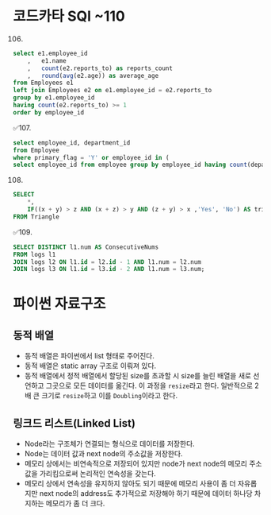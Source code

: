 # 코드카타 SQl ~110

106.
```sql
select e1.employee_id
    ,   e1.name
    ,   count(e2.reports_to) as reports_count
    ,   round(avg(e2.age)) as average_age
from Employees e1
left join Employees e2 on e1.employee_id = e2.reports_to
group by e1.employee_id
having count(e2.reports_to) >= 1
order by employee_id
```

✅107.
```sql
select employee_id, department_id
from Employee
where primary_flag = 'Y' or employee_id in (
select employee_id from employee group by employee_id having count(department_id) = 1)
```

108.
```sql
SELECT
    *,
    IF((x + y) > z AND (x + z) > y AND (z + y) > x ,'Yes', 'No') AS triangle
FROM Triangle
```

✅109.
```sql
SELECT DISTINCT l1.num AS ConsecutiveNums
FROM logs l1
JOIN logs l2 ON l1.id = l2.id - 1 AND l1.num = l2.num
JOIN logs l3 ON l1.id = l3.id - 2 AND l1.num = l3.num;
```

# 파이썬 자료구조

## 동적 배열
- 동적 배열은 파이썬에서 list 형태로 주어진다.
- 동적 배열은 static array 구조로 이뤄져 있다.
- 동적 배열에서 정적 배열에서 할당된 size를 초과할 시 size를 늘린 배열을 새로 선언하고 그곳으로 모든 데이터를 옮긴다. 이 과정을 `resize`라고 한다. 일반적으로 2배 큰 크기로 `resize`하고 이를 `Doubling`이라고 한다.

## 링크드 리스트(Linked List)
- Node라는 구조체가 연결되는 형식으로 데이터를 저장한다. 
- Node는 데이터 값과 next node의 주소값을 저장한다. 
- 메모리 상에서는 비연속적으로 저장되어 있지만 node가 next node의 메모리 주소값을 가리킴으로써 논리적인 연속성을 갖는다.
- 메모리 상에서 연속성을 유지하지 않아도 되기 때문에 메모리 사용이 좀 더 자유롭지만 next node의 address도 추가적으로 저장해야 하기 때문에 데이터 하나당 차지하는 메모리가 좀 더 크다.